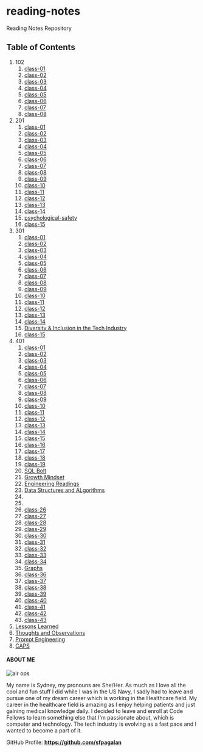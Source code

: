 # reading-notes
Reading Notes Repository

## Table of Contents
1. 102
    1. [class-01](102/class-01.md)
    2. [class-02](102/class-02.md)
    3. [class-03](102/class-03.md)
    4. [class-04](102/class-04.md)
    5. [class-05](102/class-05.md)
    6. [class-06](102/class-06.md)
    7. [class-07](102/class-07.md)
    8. [class-08](102/class-08.md)
2. 201
    1. [class-01](201/class-01.md)
    2. [class-02](201/class-02.md)
    3. [class-03](201/class-03.md)
    4. [class-04](201/class-04.md)
    5. [class-05](201/class-05.md)
    6. [class-06](201/class-06.md)
    7. [class-07](201/class-07.md)
    8. [class-08](201/class-08.md)
    9. [class-09](201/class-09.md)
    10. [class-10](201/class-10.md)
    11. [class-11](201/class-11.md)
    12. [class-12](201/class-12.md)
    13. [class-13](201/class-13.md)
    14. [class-14](201/class-14.md)
    15. [psychological-safety](201/class-14-psychological-safety.md)
    16. [class-15](201/class-15.md)
3. 301
    1. [class-01](301/class-01.md)
    2. [class-02](301/class-02.md)
    3. [class-03](301/class-03.md)
    4. [class-04](301/class-04.md)
    5. [class-05](301/class-05.md)
    6. [class-06](301/class-06.md)
    7. [class-07](301/class-07.md)
    8. [class-08](301/class-08.md)
    9. [class-09](301/class-09.md)
    10. [class-10](301/class-10.md)
    11. [class-11](301/class-11.md)
    12. [class-12](301/class-12.md)
    13. [class-13](301/class-13.md)
    14. [class-14](301/class-14.md)
    15. [Diversity & Inclusion in the Tech Industry](301/class-14-diversity-equity-inclusion-and-belonging.md)
    16. [class-15](301/class-15.md)
4. 401
    1. [class-01](401/class-01.md)
    2. [class-02](401/class-02.md)
    3. [class-03](401/class-03.md)
    4. [class-04](401/class-04.md)
    5. [class-05](401/class-05.md)
    6. [class-06](401/class-06.md)
    7. [class-07](401/class-07.md)
    8. [class-08](401/class-08.md)
    9. [class-09](401/class-09.md)
    10. [class-10](401/class-10.md)
    11. [class-11](401/class-11.md)
    12. [class-12](401/class-12.md)
    13. [class-13](401/class-13.md)
    14. [class-14](401/class-14.md)
    15. [class-15](401/class-15.md)
    16. [class-16](401/class-16.md)
    17. [class-17](401/class-17.md)
    18. [class-18](401/class-18.md)
    19. [class-19](401/class-19.md)
    20. [SQL Bolt](401/SQL-Bolt.md)
    21. [Growth Mindset](401/Growth-Mindset.md)
    22. [Engineering Readings](401/EngineeringReadings.md)
    23. [Data Structures and ALgorithms](401/DSA.md)
    24.
    25.
    26. [class-26](401/class-26.md)
    27. [class-27](401/class-27.md)
    28. [class-28](401/class-28.md)
    29. [class-29](401/class-29.md)
    30. [class-30](401/class-30.md)
    31. [class-31](401/class-31.md)
    32. [class-32](401/class-32.md)
    33. [class-33](401/class-33.md)
    34. [class-34](401/class-34.md)
    35. [Graphs](401/Graphs.md)
    36. [class-36](401/class-36.md)
    37. [class-37](401/class-37.md)
    38. [class-38](401/class-38.md)
    39. [class-39](401/class-39.md)
    40. [class-40](401/class-40.md)
    41. [class-41](401/class-41.md)
    42. [class-42](401/class-42.md)
    43. [class-43](401/class-43.md)
5. [Lessons Learned](lessons-learned.md)
6. [Thoughts and Observations](thoughts-and-observations.md)
7. [Prompt Engineering](prompt-engineering.md)
8. [CAPS](CAPS.md)

#### ABOUT ME

![air ops](https://github.com/sfpagalan/reading-notes/assets/137751888/0b8c596b-84f4-44c2-b6ef-e8b1c130702e)

My name is Sydney, my pronouns are She/Her. As much as I love all the cool and fun stuff I did while I was in the US Navy, I sadly had to leave and pursue one of my dream career which is working in the Healthcare field. My career in the healthcare field is amazing as I enjoy helping patients and just gaining medical knowledge daily. I decided to leave and enroll at Code Fellows to learn something else that I'm passionate about, which is computer and technology. The tech industry is evolving as a fast pace and I wanted to become a part of it.

GitHub Profile: **https://github.com/sfpagalan**
